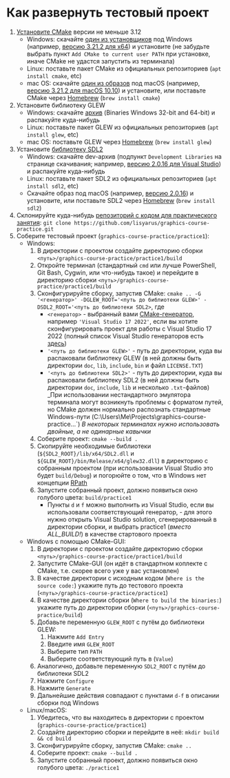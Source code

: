 # Как развернуть тестовый проект

1. [Установите CMake](https://cmake.org/install/) версии не меньше 3.12
    * Windows: скачайте [один из установщиков](https://cmake.org/download/) под Windows (например, [версию 3.21.2 для x64](https://github.com/Kitware/CMake/releases/download/v3.21.2/cmake-3.21.2-windows-x86_64.msi)) и установите (не забудьте выбрать пункт `Add CMake to current user PATH` при установке, иначе CMake не удастся запустить из терминала)
    * Linux: поставьте пакет CMake из официальных репозиториев (`apt install cmake`, etc)
    * mac OS: скачайте [один из образов](https://cmake.org/download/) под macOS (например, [версию 3.21.2 для macOS 10.10](https://github.com/Kitware/CMake/releases/download/v3.21.2/cmake-3.21.2-macos10.10-universal.dmg)) и установите, или поставьте CMake через [Homebrew](https://brew.sh/) (`brew install cmake`)
2. Установите библиотеку GLEW
    * Windows: скачайте [архив](http://glew.sourceforge.net/) (Binaries	Windows 32-bit and 64-bit) и распакуйте куда-нибудь
    * Linux: поставьте пакет GLEW из официальных репозиториев (`apt install glew`, etc)
    * mac OS: поставьте GLEW через [Homebrew](https://brew.sh/) (`brew install glew`)
3. Установите [библиотеку SDL2](https://www.libsdl.org/download-2.0.php)
    * Windows: скачайте dev-архив (подпункт `Development Libraries` на странице скачивания; например, [версию 2.0.16 для Visual Studio](https://www.libsdl.org/release/SDL2-devel-2.0.16-VC.zip)) и распакуйте куда-нибудь
    * Linux: поставьте пакет SDL2 из официальных репозиториев (`apt install sdl2`, etc)
    * Скачайте образ под macOS (например, [версию 2.0.16](https://www.libsdl.org/release/SDL2-2.0.16.dmg)) и установите, или поставьте SDL2 через [Homebrew](https://brew.sh/) (`brew install sdl2`)
4. Склонируйте куда-нибудь [репозиторий с кодом для практического занятия](https://github.com/lisyarus/graphics-course-practice/tree/master/practice1):
    `git clone https://github.com/lisyarus/graphics-course-practice.git`
5. Соберите тестовый проект (`graphics-course-practice/practice1`):
    * Windows:
        1. В директории с проектом создайте директорию сборки `<путь>/graphics-course-practice/practice1/build`
        2. Откройте терминал (стандартный `cmd` или лучше PowerShell, Git Bash, Cygwin, или что-нибудь такое) и перейдите в директорию сборки `<путь>/graphics-course-practice/practice1/build`
        3. Сконфигурируйте сборку, запустив CMake: 
           `cmake .. -G '<генератор>' -DGLEW_ROOT='<путь до библиотеки GLEW>' -DSDL2_ROOT='<путь до библиотеки SDL2>`, где
            * `<генератор>` - выбранный вами [CMake-генератор](https://cmake.org/cmake/help/latest/manual/cmake-generators.7.html), например `'Visual Studio 17 2022'`, если вы хотите сконфигурировать проект для работы с Visual Studio 17 2022 (полный список Visual Studio генераторов есть [здесь](https://cmake.org/cmake/help/latest/manual/cmake-generators.7.html#visual-studio-generators))
            * `'<путь до библиотеки GLEW>'` - путь до директории, куда вы распаковали библиотеку GLEW (в ней должны быть директории `doc`, `lib`, `include`, `bin` и файл `LICENSE.TXT`)
            * `'<путь до библиотеки SDL2>'` - путь до директории, куда вы распаковали библиотеку SDL2 (в ней должны быть директории `doc`, `include`, `lib` и несколько `.txt`-файлов)
            _При использовании нестандартного эмулятора терминала могут возникнуть проблемы с форматом путей, но CMake должен нормально распознать стандартные Windows-пути (C:\Users\Me\Projects\graphics-course-practice\...`)
            _В некоторых терминалах нужно использовать двойные, а не одинарные кавычки_
        4. Соберите проект: `cmake --build .`
        5. Скопируйте необходимые библиотеки (`${SDL2_ROOT}/lib/x64/SDL2.dll` и `${GLEW_ROOT}/bin/Release/x64/glew32.dll`) в директорию с собранным проектом (при использовании Visual Studio это будет `build/Debug`) и погорюйте о том, что в Windows нет концепции [RPath](https://en.wikipedia.org/wiki/Rpath)
        6. Запустите собранный проект, должно появиться окно голубого цвета: `build/practice1`
            * Пункты `d` и `f` можно выполнить из Visual Studio, если вы использовали соответствующий генератор, - для этого нужно открыть Visual Studio solution, сгенерированный в директории сборки, и выбрать practice1 (*вместо ALL_BUILD!*) в качестве стартового проекта
    * Windows с помощью CMake-GUI:
        1. В директории с проектом создайте директорию сборки `<путь>/graphics-course-practice/practice1/build`
        2. Запустите CMake-GUI (он идёт в стандартном коплекте с CMake, т.е. скорее всего уже у вас установлен)
        3. В качестве директории с исходным кодом (`Where is the source code:`) укажите путь до тестового проекта (`<путь>/graphics-course-practice/practice1`)
        4. В качестве директории сборки (`Where to build the binaries:`) укажите путь до директории сборки (`<путь>/graphics-course-practice/build`)
        5. Добавьте переменную `GLEW_ROOT` с путём до библиотеки GLEW:
            1. Нажмите `Add Entry`
            2. Введите имя `GLEW_ROOT`
            3. Выберите тип `PATH`
            4. Выберите соответствующий путь в (`Value`)
        6. Аналогично, добавьте переменную `SDL2_ROOT` с путём до библиотеки SDL2
        7. Нажмите `Configure`
        8. Нажмите `Generate`
        9. Дальнейшие действия совпадают с пунктами `d-f` в описании сборки под Windows
    * Linux/macOS:
        1. Убедитесь, что вы находитесь в директории с проектом (`graphics-course-practice/practice1`)
        2. Создайте директорию сборки и перейдите в неё: `mkdir build && cd build`
        3. Сконфигурируйте сборку, запустив CMake: `cmake ..`
        4. Соберите проект: `cmake --build .`
        5. Запустите собранный проект, должно появиться окно голубого цвета: `./practice1`